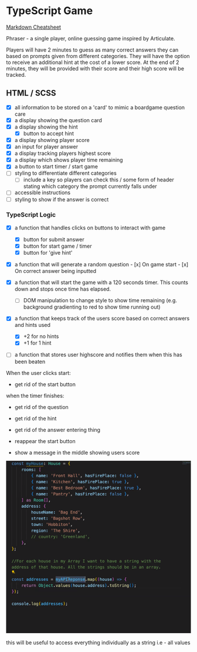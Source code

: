 # TypeScript Game

[Markdown Cheatsheet](https://www.markdownguide.org/cheat-sheet/)

<!-- Create a working Game: The main task is to create a Game not only will this test your understanding of TypeScript but how you break down a problem.

Practice using Git and GitHub flow: We want you to get as much practice as possible using git, GitHub and the command line.

Get a better understanding of how to scope a larger project: We want to see a clear plan of what you're going to build and how.

Apply what you are learning: This is a great place to apply what you have been learning on all of the course so far. When you get it functioning really push on the UI, use SCSS, BEM, anything else you find on the web....really go mad! -->

Phraser - a single player, online guessing game inspired by Articulate.

Players will have 2 minutes to guess as many correct answers they can based on prompts given from different categories. They will have the option to receive an additional hint at the cost of a lower score. At the end of 2 minutes, they will be provided with their score and their high score will be tracked.

## HTML / SCSS
- [x] all information to be stored on a 'card' to mimic a boardgame question care
- [x] a display showing the question card
- [x] a display showing the hint
  - [x] button to accept hint
- [x] a display showing player score
- [x] an input for player answer
- [x] a display tracking players highest score
- [x] a display which shows player time remaining
- [x] a button to start timer / start game
- [ ] styling to differentiate different categories
    - [ ] include a key so players can check this / some form of header stating which category the prompt currently falls under
- [ ] accessible instructions
- [ ] styling to show if the answer is correct

### TypeScript Logic
- [x] a function that handles clicks on buttons to interact with game
    - [x] button for submit answer
    - [x] button for start game / timer
    - [x] button for 'give hint'
- [x] a function that will generate a random question
      - [x] On game start 
      - [x] On correct answer being inputted
- [x] a function that will start the game with a 120 seconds timer. This counts down and stops once time has elapsed.
    - [ ] DOM manipulation to change style to show time remaining (e.g. background gradienting to red to show time running out)
- [x] a function that keeps track of the users score based on correct answers and hints used 
    - [x] +2 for no hints
    - [x] +1 for 1 hint
- [ ] a function that stores user highscore and notifies them when this has been beaten




When the user clicks start:
- get rid of the start button


when the timer finishes:
- get rid of the question
- get rid of the hint
- get rid of the answer entering thing
- reappear the start button

- show a message in the middle showing users score

![alt text](image.png)

this will be useful to access everything individually as a string i.e - all values 